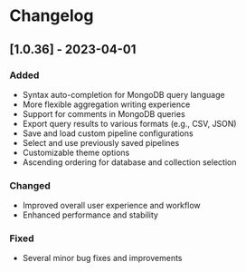 # Changelog

## [1.0.36] - 2023-04-01

### Added

- Syntax auto-completion for MongoDB query language
- More flexible aggregation writing experience
- Support for comments in MongoDB queries
- Export query results to various formats (e.g., CSV, JSON)
- Save and load custom pipeline configurations
- Select and use previously saved pipelines
- Customizable theme options
- Ascending ordering for database and collection selection

### Changed

- Improved overall user experience and workflow
- Enhanced performance and stability

### Fixed

- Several minor bug fixes and improvements
